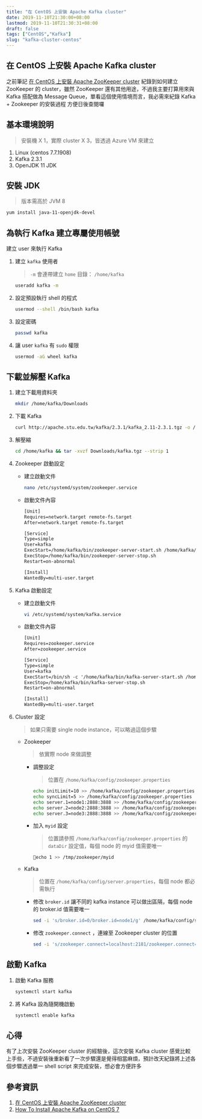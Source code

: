 ```yaml
---
title: "在 CentOS 上安裝 Apache Kafka cluster"
date: 2019-11-10T21:30:00+08:00
lastmod: 2019-11-10T21:30:31+08:00
draft: false
tags: ["CentOS","Kafka"]
slug: "kafka-cluster-centos"
---
```


## 在 CentOS 上安裝 Apache Kafka cluster

之前筆記 [在 CentOS 上安裝 Apache ZooKeeper cluster](https://blog.yowko.com/zookeeper-cluster-centos) 紀錄到如何建立 ZooKeeper 的 cluster，雖然 ZooKeeper 還有其他用途，不過我主要打算用來與 Kafka 搭配做為 Message Queue，單看這個使用情境而言，我必需來紀錄 Kafka + Zookeeper 的安裝過程  方便日後查閱囉

## 基本環境說明

> 安裝機 X 1，實際 cluster X 3，皆透過 Azure VM 來建立

1. Linux (centos 7.7.1908)
2. Kafka 2.3.1
3. OpenJDK 11 JDK

## 安裝 JDK

> 版本需高於 JVM 8

```bash
yum install java-11-openjdk-devel
```

## 為執行 Kafka 建立專屬使用帳號

建立 user 來執行 Kafka

1. 建立 `kafka` 使用者

    > `-m` 會連帶建立 `home` 目錄： `/home/kafka`

    ```bash
    useradd kafka -m
    ```

2. 設定預設執行 shell 的程式

    ```bash
    usermod --shell /bin/bash kafka
    ```

3. 設定密碼

    ```bash
    passwd kafka
    ```

4. 讓 user `kafka` 有 `sudo` 權限

    ```bash
    usermod -aG wheel kafka
    ```

## 下載並解壓 Kafka

1. 建立下載用資料夾

    ```bash
    mkdir /home/kafka/Downloads
    ```

2. 下載 Kafka

    ```bash
    curl http://apache.stu.edu.tw/kafka/2.3.1/kafka_2.11-2.3.1.tgz -o /home/kafka/Downloads/kafka.tgz
    ```

3. 解壓縮

    ```bash
    cd /home/kafka && tar -xvzf Downloads/kafka.tgz --strip 1
    ```

4. Zookeeper 啟動設定

    - 建立啟動文件

        ```bash
        nano /etc/systemd/system/zookeeper.service
        ```

    - 啟動文件內容

        ```txt
        [Unit]
        Requires=network.target remote-fs.target
        After=network.target remote-fs.target

        [Service]
        Type=simple
        User=kafka
        ExecStart=/home/kafka/bin/zookeeper-server-start.sh /home/kafka/config/zookeeper.properties
        ExecStop=/home/kafka/bin/zookeeper-server-stop.sh
        Restart=on-abnormal

        [Install]
        WantedBy=multi-user.target
        ```

5. Kafka 啟動設定

    - 建立啟動文件

        ```bash
        vi /etc/systemd/system/kafka.service
        ```

    - 啟動文件內容

        ```txt
        [Unit]
        Requires=zookeeper.service
        After=zookeeper.service

        [Service]
        Type=simple
        User=kafka
        ExecStart=/bin/sh -c '/home/kafka/bin/kafka-server-start.sh /home/kafka/config/server.properties > /home/kafka/kafka.log 2>&1'
        ExecStop=/home/kafka/bin/kafka-server-stop.sh
        Restart=on-abnormal

        [Install]
        WantedBy=multi-user.target
        ```

6. Cluster 設定

    > 如果只需要 single node instance，可以略過這個步驟

    - Zookeeper

        > 依實際 node 來做調整

        - 調整設定

            > 位置在 `/home/kafka/config/zookeeper.properties`

            ```bash
            echo initLimit=10 >> /home/kafka/config/zookeeper.properties
            echo syncLimit=5 >> /home/kafka/config/zookeeper.properties
            echo server.1=node1:2888:3888 >> /home/kafka/config/zookeeper.properties
            echo server.2=node2:2888:3888 >> /home/kafka/config/zookeeper.properties
            echo server.3=node3:2888:3888 >> /home/kafka/config/zookeeper.properties
            ```

        - 加入 `myid` 設定  

            > 位置請參照 `/home/kafka/config/zookeeper.properties` 的 `dataDir` 設定值，每個 node 的 myid 值需要唯一

            ```bash
            echo 1 >> /tmp/zookeeper/myid
            ```

    - Kafka

        > 位置在 `/home/kafka/config/server.properties`，每個 node 都必需執行

        - 修改 `broker.id` 讓不同的 kafka instance 可以做出區隔，每個 node 的 broker.id 值需要唯一

            ```bash
            sed -i 's/broker.id=0/broker.id=node1/g' /home/kafka/config/server.properties
            ```

        - 修改 `zookeeper.connect` ，連線至 Zookeeper cluster 的位置

            ```bash
            sed -i 's/zookeeper.connect=localhost:2181/zookeeper.connect=node1:2181,node2:2181,node3:2181/g' /home/kafka/config/server.properties
            ```

## 啟動 Kafka

1. 啟動 Kafka 服務

    ```bash
    systemctl start kafka
    ```

2. 將 Kafka 設為隨開機啟動

    ```bash
    systemctl enable kafka
    ```

## 心得

有了上次安裝 ZooKeeper cluster 的經驗後，這次安裝 Kafka cluster 感覺比較上手些，不過安裝後重新看了一次步驟還是覺得相當麻煩，預計改天紀錄將上述各個步驟透過單一 shell script 來完成安裝，想必會方便許多

## 參考資訊

1. [在 CentOS 上安裝 Apache ZooKeeper cluster](https://blog.yowko.com/zookeeper-cluster-centos)
2. [How To Install Apache Kafka on CentOS 7](https://www.digitalocean.com/community/tutorials/how-to-install-apache-kafka-on-centos-7)
